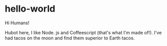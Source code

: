 # hello-world

Hi Humans!

Hubot here, I like Node. js and Coffeescript (that's what I'm made of!).
I've had tacos on the moon and find them superior to Earth tacos.

